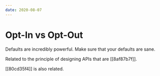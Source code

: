 ```yaml
---
date: 2020-08-07
---
```


# Opt-In vs Opt-Out

Defaults are incredibly powerful.
Make sure that your defaults are sane.

Related to the principle of designing APIs that are [[8af87b7f]].

[[80cd35f4]] is also related.
